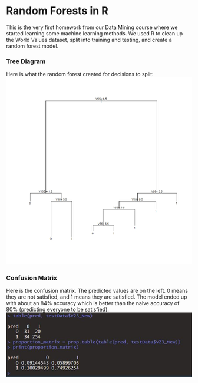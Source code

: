 # Random Forests in R #

This is the very first homework from our Data Mining course where we started learning some machine learning methods. We used R to clean up the World Values dataset, split into training and testing, and create a random forest model.

### Tree Diagram ###
Here is what the random forest created for decisions to split:<br>
![](images/r_tree.jpeg)

### Confusion Matrix ### 
Here is the confusion matrix. The predicted values are on the left. 0 means they are not satisfied, and 1 means they are satisfied. The model ended up with about an 84% accuracy which is better than the naive accuracy of 80% (predicting everyone to be satisfied). <br>
![](images/results.JPG)
